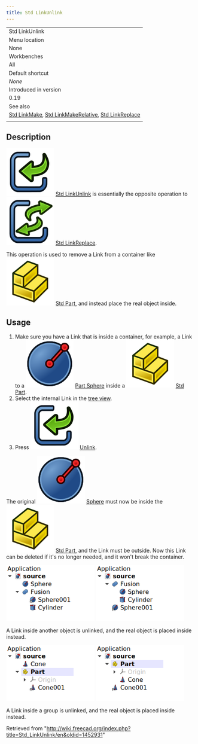 ```yaml
---
title: Std LinkUnlink
---
```


|                                                                                                                                                                           |
| ------------------------------------------------------------------------------------------------------------------------------------------------------------------------- |
| Std LinkUnlink                                                                                                                                                            |
| Menu location                                                                                                                                                             |
| None                                                                                                                                                                      |
| Workbenches                                                                                                                                                               |
| All                                                                                                                                                                       |
| Default shortcut                                                                                                                                                          |
| _None_                                                                                                                                                                    |
| Introduced in version                                                                                                                                                     |
| 0.19                                                                                                                                                                      |
| See also                                                                                                                                                                  |
| [Std LinkMake](/Std_LinkMake "Std LinkMake"), [Std LinkMakeRelative](/Std_LinkMakeRelative "Std LinkMakeRelative"), [Std LinkReplace](/Std_LinkReplace "Std LinkReplace") |
|                                                                                                                                                                           |

## Description

![](/src/assets/images/Std_LinkUnlink.svg) [Std LinkUnlink](/Std_LinkUnlink "Std LinkUnlink") is essentially the opposite operation to ![](/src/assets/images/Std_LinkReplace.svg) [Std LinkReplace](/Std_LinkReplace "Std LinkReplace").

This operation is used to remove a Link from a container like ![](/src/assets/images/Std_Part.svg) [Std Part](/Std_Part "Std Part"), and instead place the real object inside.

## Usage

1. Make sure you have a Link that is inside a container, for example, a Link to a ![](/src/assets/images/Part_Sphere.svg) [Part Sphere](/Part_Sphere "Part Sphere") inside a ![](/src/assets/images/Std_Part.svg) [Std Part](/Std_Part "Std Part").
2. Select the internal Link in the [tree view](/Tree_view "Tree view").
3. Press ![](/src/assets/images/Std_LinkUnlink.svg) [Unlink](/Std_LinkUnlink "Std LinkUnlink").

The original ![](/src/assets/images/Part_Sphere.svg) [Sphere](/Part_Sphere "Part Sphere") must now be inside the ![](/src/assets/images/Std_Part.svg) [Std Part](/Std_Part "Std Part"), and the Link must be outside. Now this Link can be deleted if it's no longer needed, and it won't break the container.

![](/src/assets/images/Std_Link_tree_replace_fuse_2_example.png) ![](/src/assets/images/Std_Link_tree_unlink_1_example.png)

A Link inside another object is unlinked, and the real object is placed inside instead.

![](/src/assets/images/Std_Link_tree_replace_part_2_examples.png) ![](/src/assets/images/Std_Link_tree_unlink_2_example.png)

A Link inside a group is unlinked, and the real object is placed inside instead.

Retrieved from "<http://wiki.freecad.org/index.php?title=Std_LinkUnlink/en&oldid=1452931>"
